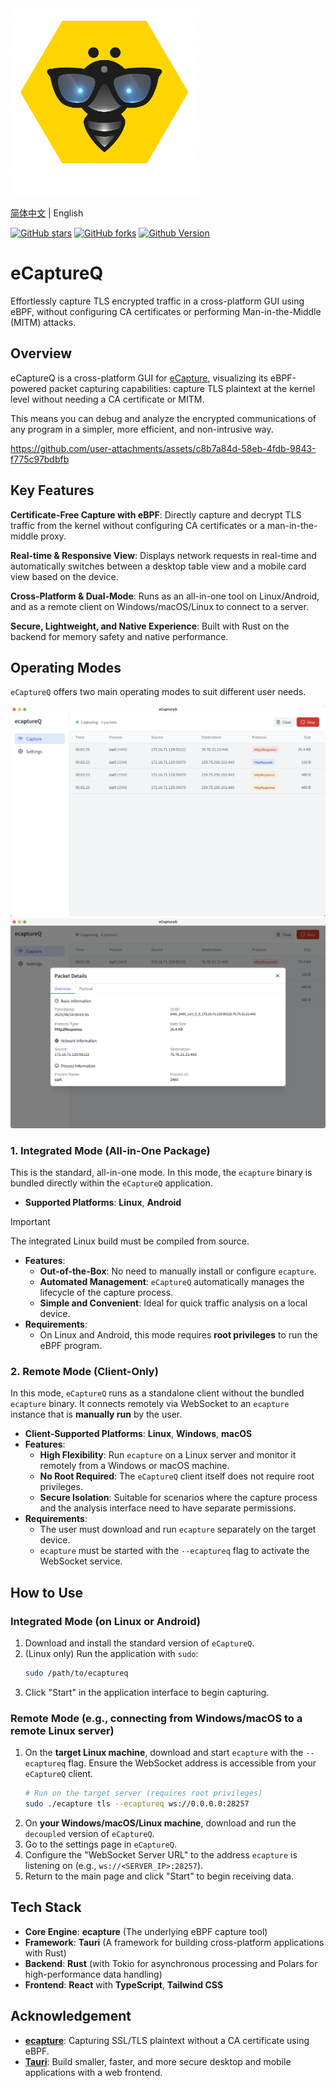 <img src="./images/ecaptureq.png" alt="eCaptureQ Logo" width="300" height="300"/>

[简体中文](./README_CN.md) | English

[![GitHub stars](https://img.shields.io/github/stars/gojue/ecaptureq.svg?label=Stars&logo=github)](https://github.com/gojue/ecaptureq)
[![GitHub forks](https://img.shields.io/github/forks/gojue/ecaptureq?label=Forks&logo=github)](https://github.com/gojue/ecaptureq)
[![Github Version](https://img.shields.io/github/v/release/gojue/ecaptureq?display_name=tag&include_prereleases&sort=semver)](https://github.com/gojue/ecaptureq/releases)


# eCaptureQ

Effortlessly capture TLS encrypted traffic in a cross-platform GUI using eBPF, without configuring CA certificates or performing Man-in-the-Middle (MITM) attacks.

## Overview

eCaptureQ is a cross-platform GUI for [eCapture](https://github.com/gojue/ecapture), visualizing its eBPF-powered packet capturing capabilities: capture TLS plaintext at the kernel level without needing a CA certificate or MITM.

This means you can debug and analyze the encrypted communications of any program in a simpler, more efficient, and non-intrusive way.

https://github.com/user-attachments/assets/c8b7a84d-58eb-4fdb-9843-f775c97bdbfb


## Key Features

**Certificate-Free Capture with eBPF**: Directly capture and decrypt TLS traffic from the kernel without configuring CA certificates or a man-in-the-middle proxy.

**Real-time & Responsive View**: Displays network requests in real-time and automatically switches between a desktop table view and a mobile card view based on the device.

**Cross-Platform & Dual-Mode**: Runs as an all-in-one tool on Linux/Android, and as a remote client on Windows/macOS/Linux to connect to a server.

**Secure, Lightweight, and Native Experience**: Built with Rust on the backend for memory safety and native performance.

## Operating Modes

`eCaptureQ` offers two main operating modes to suit different user needs.

![](./images/packet_list.png)
![](./images/packet_detail_overview.png)

### 1\. Integrated Mode (All-in-One Package)

This is the standard, all-in-one mode. In this mode, the `ecapture` binary is bundled directly within the `eCaptureQ` application.

  * **Supported Platforms**: **Linux**, **Android**
  > [!IMPORTANT]  
  > The integrated Linux build must be compiled from source.

  * **Features**:
      * **Out-of-the-Box**: No need to manually install or configure `ecapture`.
      * **Automated Management**: `eCaptureQ` automatically manages the lifecycle of the capture process.
      * **Simple and Convenient**: Ideal for quick traffic analysis on a local device.
  * **Requirements**:
      * On Linux and Android, this mode requires **root privileges** to run the eBPF program.

### 2\. Remote Mode (Client-Only)

In this mode, `eCaptureQ` runs as a standalone client without the bundled `ecapture` binary. It connects remotely via WebSocket to an `ecapture` instance that is **manually run** by the user.

  * **Client-Supported Platforms**: **Linux**, **Windows**, **macOS**
  * **Features**:
      * **High Flexibility**: Run `ecapture` on a Linux server and monitor it remotely from a Windows or macOS machine.
      * **No Root Required**: The `eCaptureQ` client itself does not require root privileges.
      * **Secure Isolation**: Suitable for scenarios where the capture process and the analysis interface need to have separate permissions.
  * **Requirements**:
      * The user must download and run `ecapture` separately on the target device.
      * `ecapture` must be started with the `--ecaptureq` flag to activate the WebSocket service.

## How to Use

### Integrated Mode (on Linux or Android)

1.  Download and install the standard version of `eCaptureQ`.
2.  (Linux only) Run the application with `sudo`:
    ```bash
    sudo /path/to/ecaptureq
    ```
3.  Click "Start" in the application interface to begin capturing.

### Remote Mode (e.g., connecting from Windows/macOS to a remote Linux server)

1.  On the **target Linux machine**, download and start `ecapture` with the `--ecaptureq` flag. Ensure the WebSocket address is accessible from your `eCaptureQ` client.
    ```bash
    # Run on the target server (requires root privileges)
    sudo ./ecapture tls --ecaptureq ws://0.0.0.0:28257
    ```
2.  On **your Windows/macOS/Linux machine**, download and run the `decoupled` version of `eCaptureQ`.
3.  Go to the settings page in `eCaptureQ`.
4.  Configure the "WebSocket Server URL" to the address `ecapture` is listening on (e.g., `ws://<SERVER_IP>:28257`).
5.  Return to the main page and click "Start" to begin receiving data.

## Tech Stack

  * **Core Engine**: **ecapture** (The underlying eBPF capture tool)
  * **Framework**: **Tauri** (A framework for building cross-platform applications with Rust)
  * **Backend**: **Rust** (with Tokio for asynchronous processing and Polars for high-performance data handling)
  * **Frontend**: **React** with **TypeScript**, **Tailwind CSS**

## Acknowledgement

  * **[ecapture](https://github.com/gojue/ecapture)**: Capturing SSL/TLS plaintext without a CA certificate using eBPF.
  * **[Tauri](https://tauri.app/)**: Build smaller, faster, and more secure desktop and mobile applications with a web frontend.